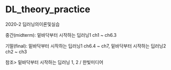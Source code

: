 # DL_theory_practice
2020-2 딥러닝의이론및실습

중간(midterm): 밑바닥부터 시작하는 딥러닝1 ch1 ~ ch6.3

기말(final): 밑바닥부터 시작하는 딥러닝1 ch6.4 ~ ch7, 밑바닥부터 시작하는 딥러닝2 ch2 ~ ch3



참조> 밑바닥부터 시작하는 딥러닝 1, 2 / 한빛미디어
